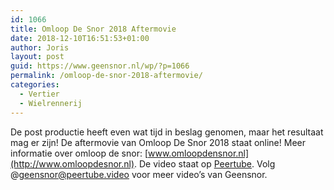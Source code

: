 ```yaml
---
id: 1066
title: Omloop De Snor 2018 Aftermovie
date: 2018-12-10T16:51:53+01:00
author: Joris
layout: post
guid: https://www.geensnor.nl/wp/?p=1066
permalink: /omloop-de-snor-2018-aftermovie/
categories:
  - Vertier
  - Wielrennerij
---
```

 De post productie heeft even wat tijd in beslag genomen, maar het resultaat mag er zijn! De aftermovie van Omloop De Snor 2018 staat online! Meer informatie over omloop de snor: [www.omloopdensnor.nl](http://www.omloopdesnor.nl). De video staat op [Peertube](https://peertube.video/). Volg @geensnor@peertube.video voor meer video&#8217;s van Geensnor.